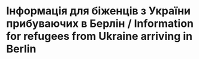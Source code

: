 # Інформація для біженців з України прибуваючих в Берлін / Information for refugees from Ukraine arriving in Berlin